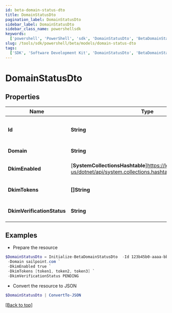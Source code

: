 ```yaml
---
id: beta-domain-status-dto
title: DomainStatusDto
pagination_label: DomainStatusDto
sidebar_label: DomainStatusDto
sidebar_class_name: powershellsdk
keywords:
  ['powershell', 'PowerShell', 'sdk', 'DomainStatusDto', 'BetaDomainStatusDto']
slug: /tools/sdk/powershell/beta/models/domain-status-dto
tags:
  ['SDK', 'Software Development Kit', 'DomainStatusDto', 'BetaDomainStatusDto']
---
```


# DomainStatusDto

## Properties

| Name | Type | Description | Notes |
| --- | --- | --- | --- |
| **Id** | **String** | New UUID associated with domain to be verified | [optional] |
| **Domain** | **String** | A domain address | [optional] |
| **DkimEnabled** | [**SystemCollectionsHashtable**]https://learn.microsoft.com/en-us/dotnet/api/system.collections.hashtable?view=net-9.0 | DKIM is enabled for this domain | [optional] |
| **DkimTokens** | **[]String** | DKIM tokens required for authentication | [optional] |
| **DkimVerificationStatus** | **String** | Status of DKIM authentication | [optional] |

## Examples

- Prepare the resource

```powershell
$DomainStatusDto = Initialize-BetaDomainStatusDto  -Id 123b45b0-aaaa-bbbb-a7db-123456a56abc `
 -Domain sailpoint.com `
 -DkimEnabled true `
 -DkimTokens [token1, token2, token3] `
 -DkimVerificationStatus PENDING
```

- Convert the resource to JSON

```powershell
$DomainStatusDto | ConvertTo-JSON
```

[[Back to top]](#)
